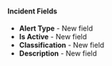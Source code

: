 
#### Incident Fields
- **Alert Type** - New field
- **Is Active** - New field
- **Classification** - New field
- **Description** - New field
